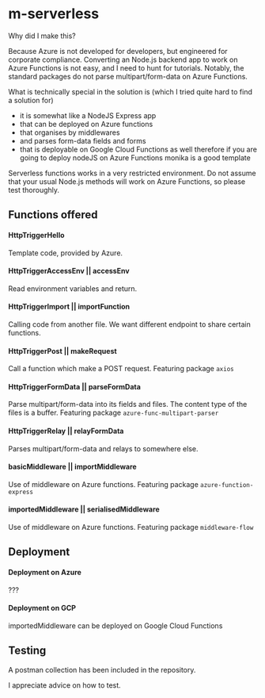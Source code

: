 # m-serverless

Why did I make this?

Because Azure is not developed for developers, but engineered for corporate compliance. Converting an Node.js backend app to work on Azure Functions is not easy, and I need to hunt for tutorials. Notably, the standard packages do not parse multipart/form-data on Azure Functions.

What is technically special in the solution is (which I tried quite hard to find a solution for)
- it is somewhat like a NodeJS Express app
- that can be deployed on Azure functions
- that organises by middlewares
- and parses form-data fields and forms
- that is deployable on Google Cloud Functions as well
therefore if you are going to deploy nodeJS on Azure Functions monika is a good template

Serverless functions works in a very restricted environment. Do not assume that your usual Node.js methods will work on Azure Functions, so please test thoroughly.

## Functions offered

#### HttpTriggerHello
Template code, provided by Azure.

#### HttpTriggerAccessEnv || accessEnv
Read environment variables and return.

#### HttpTriggerImport || importFunction
Calling code from another file. We want different endpoint to share certain functions.

#### HttpTriggerPost || makeRequest
Call a function which make a POST request.
Featuring package `axios`

#### HttpTriggerFormData || parseFormData
Parse multipart/form-data into its fields and files. The content type of the files is a buffer.
Featuring package `azure-func-multipart-parser`

#### HttpTriggerRelay || relayFormData
Parses multipart/form-data and relays to somewhere else.

#### basicMiddleware || importMiddleware
Use of middleware on Azure functions.
Featuring package `azure-function-express`

#### importedMiddleware || serialisedMiddleware
Use of middleware on Azure functions. 
Featuring package `middleware-flow`

## Deployment

#### Deployment on Azure
???

#### Deployment on GCP
importedMiddleware can be deployed on Google Cloud Functions

## Testing
A postman collection has been included in the repository.

I appreciate advice on how to test.
